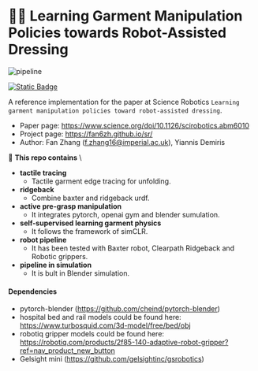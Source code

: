 # 🤖👕 Learning Garment Manipulation Policies towards Robot-Assisted Dressing

![pipeline](doc/pipeline.png "pipeline")

[![Static Badge](https://img.shields.io/badge/arXiv-2409.01083-B31B1B?style=flat-square&logo=arxiv)](https://arxiv.org/abs/2409.01083)

A reference implementation for the paper at Science Robotics `Learning garment manipulation policies toward robot-assisted dressing`.

* Paper page: https://www.science.org/doi/10.1126/scirobotics.abm6010
* Project page: https://fan6zh.github.io/sr/
* Author: Fan Zhang (f.zhang16@imperial.ac.uk), Yiannis Demiris


🔬 **This repo contains** \
* __tactile tracing__
    * Tactile garment edge tracing for unfolding.
* __ridgeback__
    * Combine baxter and ridgeback urdf.
* __active pre-grasp manipulation__
    * It integrates pytorch, openai gym and blender sumulation.
* __self-supervised learning garment physics__
    * It follows the framework of simCLR.
* __robot pipeline__
    * It has been tested with Baxter robot, Clearpath Ridgeback and Robotic grippers.
* __pipeline in simulation__
    * It is bult in Blender simulation.

    
#### Dependencies
* pytorch-blender (https://github.com/cheind/pytorch-blender)
* hospital bed and rail models could be found here: https://www.turbosquid.com/3d-model/free/bed/obj
* robotiq gripper models could be found here: https://robotiq.com/products/2f85-140-adaptive-robot-gripper?ref=nav_product_new_button
* Gelsight mini (https://github.com/gelsightinc/gsrobotics)
